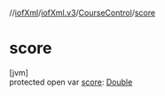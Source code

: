 //[iofXml](../../../index.md)/[iofXml.v3](../index.md)/[CourseControl](index.md)/[score](score.md)

# score

[jvm]\
protected open var [score](score.md): [Double](https://docs.oracle.com/javase/8/docs/api/java/lang/Double.html)
